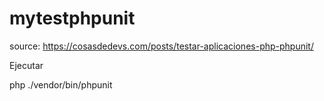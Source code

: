 # mytestphpunit

source: https://cosasdedevs.com/posts/testar-aplicaciones-php-phpunit/


Ejecutar

php ./vendor/bin/phpunit
